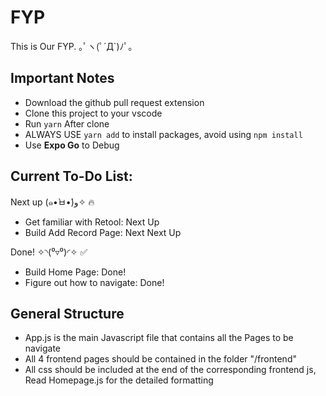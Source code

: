 # FYP
This is Our FYP. ｡ﾟヽ(ﾟ´Д`)ﾉﾟ｡

## Important Notes
- Download the github pull request extension
- Clone this project to your vscode
- Run `yarn` After clone
- ALWAYS USE `yarn add` to install packages, avoid using `npm install`
- Use **Expo Go** to Debug

## Current To-Do List:
Next up (๑•̀ㅂ•́)و✧ 🔥
- Get familiar with Retool: Next Up
- Build Add Record Page: Next Next Up

Done!  ✧◝(⁰▿⁰)◜✧ ✅
- Build Home Page: Done!
- Figure out how to navigate: Done!

## General Structure
- App.js is the main Javascript file that contains all the Pages to be navigate
- All 4 frontend pages should be contained in the folder "/frontend"
- All css should be included at the end of the corresponding frontend js, Read Homepage.js for the detailed formatting
